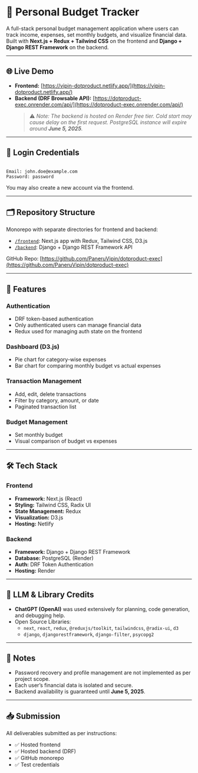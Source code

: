 # 💸 Personal Budget Tracker

A full-stack personal budget management application where users can track income, expenses, set monthly budgets, and visualize financial data. Built with **Next.js + Redux + Tailwind CSS** on the frontend and **Django + Django REST Framework** on the backend.

---

## 🌐 Live Demo

- **Frontend:** [https://vipin-dotproduct.netlify.app/](https://vipin-dotproduct.netlify.app/)
- **Backend (DRF Browsable API):** [https://dotproduct-exec.onrender.com/api/](https://dotproduct-exec.onrender.com/api/)
  > ⚠️ _Note: The backend is hosted on Render free tier. Cold start may cause delay on the first request. PostgreSQL instance will expire around **June 5, 2025**._

---

## 🔑 Login Credentials

```

Email: john.doe@example.com
Password: password

```

You may also create a new account via the frontend.

---

## 🗂️ Repository Structure

Monorepo with separate directories for frontend and backend:
- [`/frontend`](./frontend): Next.js app with Redux, Tailwind CSS, D3.js
- [`/backend`](./backend): Django + Django REST Framework API

GitHub Repo: [https://github.com/PaneruVipin/dotproduct-exec](https://github.com/PaneruVipin/dotproduct-exec)

---

## 🚀 Features

### Authentication
- DRF token-based authentication
- Only authenticated users can manage financial data
- Redux used for managing auth state on the frontend

### Dashboard (D3.js)
- Pie chart for category-wise expenses
- Bar chart for comparing monthly budget vs actual expenses

### Transaction Management
- Add, edit, delete transactions
- Filter by category, amount, or date
- Paginated transaction list

### Budget Management
- Set monthly budget
- Visual comparison of budget vs expenses

---

## 🛠️ Tech Stack

### Frontend
- **Framework:** Next.js (React)
- **Styling:** Tailwind CSS, Radix UI
- **State Management:** Redux
- **Visualization:** D3.js
- **Hosting:** Netlify

### Backend
- **Framework:** Django + Django REST Framework
- **Database:** PostgreSQL (Render)
- **Auth:** DRF Token Authentication
- **Hosting:** Render

---

## 🧠 LLM & Library Credits

- **ChatGPT (OpenAI)** was used extensively for planning, code generation, and debugging help.
- Open Source Libraries:
  - `next`, `react`, `redux`, `@reduxjs/toolkit`, `tailwindcss`, `@radix-ui`, `d3`
  - `django`, `djangorestframework`, `django-filter`, `psycopg2`

---

## 📌 Notes

- Password recovery and profile management are not implemented as per project scope.
- Each user’s financial data is isolated and secure.
- Backend availability is guaranteed until **June 5, 2025**.

---

## 📥 Submission

All deliverables submitted as per instructions:
- ✅ Hosted frontend
- ✅ Hosted backend (DRF)
- ✅ GitHub monorepo
- ✅ Test credentials

